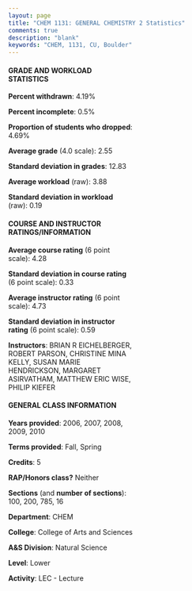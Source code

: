 ```yaml
---
layout: page
title: "CHEM 1131: GENERAL CHEMISTRY 2 Statistics"
comments: true
description: "blank"
keywords: "CHEM, 1131, CU, Boulder"
--- 
```

<head>
<script src="https://ajax.googleapis.com/ajax/libs/jquery/2.1.3/jquery.min.js"></script>
<script src="https://dl.dropboxusercontent.com/s/pc42nxpaw1ea4o9/highcharts.js?dl=0"></script>
<!-- <script src="../assets/js/highcharts.js"></script> -->
<style type="text/css">@font-face {
	font-family: "Bebas Neue";
	src: url(https://www.filehosting.org/file/details/544349/BebasNeue%20Regular.otf) format("opentype");
	}
	h1.Bebas { 
		font-family: "Bebas Neue", Verdana, Tahoma;
	}
</style>
</head>
<body>
	<div id="container" style="float: right; width: 45%; height: 88%; margin-left: 2.5%; margin-right: 2.5%;"></div>
	<script language="JavaScript">
		$(document).ready(function() {
		var chart = {type: 'column'};
		var title = {text: 'Grade Distribution'};
		var xAxis = {categories: ['A','B','C','D','F'],crosshair: true};
		var yAxis = {min: 0,title: {text: 'Percentage'}};
		var tooltip = {headerFormat: '<center><b><span style="font-size:20px">{point.key}</span></b></center>',
		               pointFormat: '<td style="padding:0"><b>{point.y:.1f}%</b></td>',
		               footerFormat: '</table>',shared: true,useHTML: true};
		var plotOptions = {column: {pointPadding: 0.0,borderWidth: 0}};  
		var credits = {enabled: false};var series= [{name: 'Percent',data: [16.2,41.34,30.97,7.62,3.87,]}];
		var json = {};
		json.chart = chart;
		json.title = title;
		json.tooltip = tooltip;
		json.xAxis = xAxis;
		json.yAxis = yAxis;  
		json.series = series;
		json.plotOptions = plotOptions;  
		json.credits = credits;
		$('#container').highcharts(json);
	});
	</script>
</body>
			   
#### GRADE AND WORKLOAD STATISTICS

**Percent withdrawn**: 4.19%

**Percent incomplete**: 0.5%

**Proportion of students who dropped**: 4.69%

**Average grade** (4.0 scale): 2.55

**Standard deviation in grades**: 12.83

**Average workload** (raw): 3.88

**Standard deviation in workload** (raw): 0.19

#### COURSE AND INSTRUCTOR RATINGS/INFORMATION

**Average course rating** (6 point scale): 4.28

**Standard deviation in course rating** (6 point scale): 0.33

**Average instructor rating** (6 point scale): 4.73

**Standard deviation in instructor rating** (6 point scale): 0.59

**Instructors**: BRIAN R EICHELBERGER, ROBERT PARSON, CHRISTINE MINA KELLY, SUSAN MARIE HENDRICKSON, MARGARET ASIRVATHAM, MATTHEW ERIC WISE, PHILIP KIEFER

#### GENERAL CLASS INFORMATION

**Years provided**: 2006, 2007, 2008, 2009, 2010

**Terms provided**: Fall, Spring

**Credits**: 5

**RAP/Honors class?** Neither

**Sections** (and **number of sections**): 100, 200, 785, 16

**Department**: CHEM

**College**: College of Arts and Sciences

**A&S Division**: Natural Science

**Level**: Lower

**Activity**: LEC - Lecture